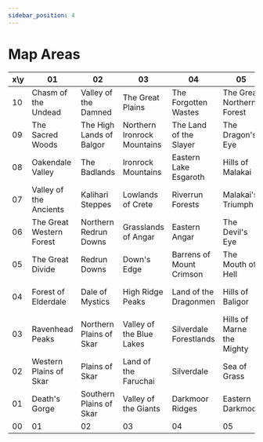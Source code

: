 ```yaml
---
sidebar_position: 4
---
```


# Map Areas

|x\y|01|02|03|04|05|06|07|08|09|10|
|--|--|--|--|--|--|--|--|--|--|--|
|10|Chasm of the Undead|Valley of the Damned|The Great Plains|The Forgotten Wastes|The Great Northern Forest|The Forbidden Land|Northern Peaks|Northern Plains of the Farmer|Northern Highreaches|The Great Abyss|
|09|The Sacred Woods|The High Lands of Balgor|Northern Ironrock Mountains|The Land of the Slayer|The Dragon's Eye|Land of the Fenrith|Whispering Dale|The Borderlands|Balziboah Savannah|Valley of the Kings|
|08|Oakendale Valley|The Badlands|Ironrock Mountains|Eastern Lake Esgaroth|Hills of Malakai|Grimdale Downs|Sanganoori Wastes|Lowlands of the Bachurai|Woodlands of Greenholm|Deadrock Flatlands|
|07|Valley of the Ancients|Kalihari Steppes|Lowlands of Crete|Riverrun Forests|Malakai's Triumph|Mountains of the Moon|Reaper's Dale|Kyocerian Ridge|Vale of the Lost River|Howling Valley|
|06|The Great Western Forest|Northern Redrun Downs|Grasslands of Angar|Eastern Angar|The Devil's Eye|The Devil's Horn|Goldenmist Vale|The Elder Forest|Warrior Plains|Highpeak Range|
|05|The Great Divide|Redrun Downs|Down's Edge|Barrens of Mount Crimson|The Mouth of Hell|The Devil's Fang|Northern Karigar|Gorgonzola Highlands|Kalibari Lakelands|Lowlands of Logal|
|04|Forest of Elderdale|Dale of Mystics|High Ridge Peaks|Land of the Dragonmen|Hills of Baligor|The Wilderness|Land of the Karigar|Battleground Valley|Riverlands of the Haruchai|The Great Salt Flats|
|03|Ravenhead Peaks|Northern Plains of Skar|Valley of the Blue Lakes|Silverdale Forestlands|Hills of Marne the Mighty|High Rock Mountains|The Sacred Sea|Barrenrock Downs|The Creeping Desert|Wastelands of Khar|
|02|Western Plains of Skar|Plains of Skar|Land of the Faruchai|Silverdale|Sea of Grass|Vale of Lake Galgorath|Valley of Ulcancan|The Golden Savannak|Razorteeth Mountains|Southern Wastelands of Khar|
|01|Death's Gorge|Southern Plains of Skar|Valley of the Giants|Darkmoor Ridges|Eastern Darkmoor|The Great Barrens|Gareck's Desolation|Hills of Belcanun the Bold|Valley of the Four Winds|The Black Lagoon|
|00|01|02|03|04|05|06|07|08|09|10|
